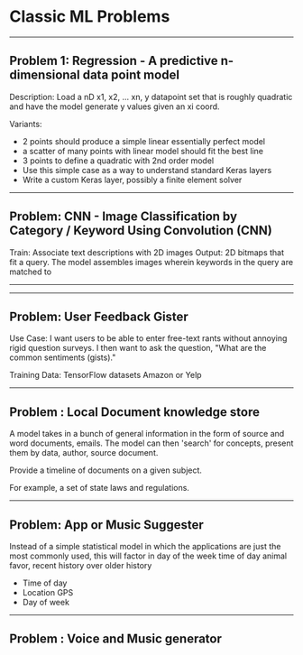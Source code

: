 # Classic ML Problems

---
## Problem 1: Regression - A predictive n-dimensional data point model

Description: Load a nD x1, x2, ... xn, y datapoint set that is roughly quadratic and have the model generate y
values given an xi coord.

Variants:

* 2 points should produce a simple linear essentially perfect model
* a scatter of many points with linear model should fit the best line
* 3 points to define a quadratic with 2nd order model
* Use this simple case as a way to understand standard Keras layers
* Write a custom Keras layer, possibly a finite element solver


---
## Problem: CNN - Image Classification by Category / Keyword Using Convolution (CNN)

Train: Associate text descriptions with 2D images
Output: 2D bitmaps that fit a query. The model assembles images
wherein keywords in the query are matched to

---

---
## Problem: User Feedback Gister

Use Case: I want users to be able to enter free-text rants without annoying rigid question surveys.
I then want to ask the question, "What are the common sentiments (gists)."

Training Data: TensorFlow datasets Amazon or Yelp 

---
## Problem : Local Document knowledge store

A model takes in a bunch of general information in the form of source and word documents, emails.
The model can then 'search' for concepts, present them by data, author,
source document.

Provide a timeline of documents on a given subject.

For example, a set of state laws and regulations.

---
## Problem: App or Music Suggester
Instead of a simple statistical model in which the applications are just the most commonly used, this will factor in day
of the week time of day animal favor, recent history over older history

- Time of day
- Location GPS
- Day of week


---
## Problem : Voice and Music generator


